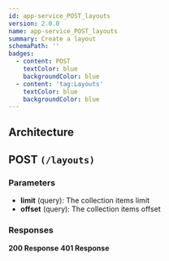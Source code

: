```yaml
---
id: app-service_POST_layouts
version: 2.0.0
name: app-service_POST_layouts
summary: Create a layout
schemaPath: ''
badges:
  - content: POST
    textColor: blue
    backgroundColor: blue
  - content: 'tag:Layouts'
    textColor: blue
    backgroundColor: blue
---
```

## Architecture
<NodeGraph />



## POST `(/layouts)`

### Parameters
- **limit** (query): The collection items limit
- **offset** (query): The collection items offset




### Responses
**200 Response**
<SchemaViewer file="response-200.json" maxHeight="500" id="response-200" />
      **401 Response**
<SchemaViewer file="response-401.json" maxHeight="500" id="response-401" />
